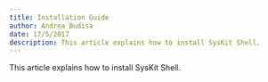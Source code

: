 ```yaml
---
title: Installation Guide
author: Andrea Budisa    
date: 17/5/2017  
description: This article explains how to install SysKit Shell.
---
```

This article explains how to install SysKit Shell.